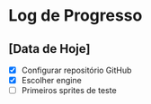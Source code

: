 # Log de Progresso

## [Data de Hoje]
- [x] Configurar repositório GitHub
- [x] Escolher engine
- [ ] Primeiros sprites de teste